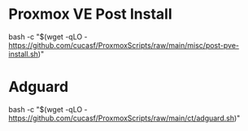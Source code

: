 # Proxmox VE Post Install 

bash -c "$(wget -qLO - https://github.com/cucasf/ProxmoxScripts/raw/main/misc/post-pve-install.sh)" 


# Adguard

bash -c "$(wget -qLO - https://github.com/cucasf/ProxmoxScripts/raw/main/ct/adguard.sh)" 

